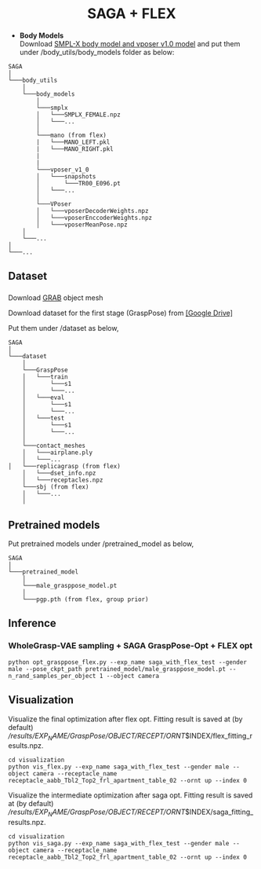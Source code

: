 <h1 align="center">
SAGA + FLEX
</h1>

- <strong>Body Models</strong>  
Download [SMPL-X body model and vposer v1.0 model](https://smpl-x.is.tue.mpg.de/index.html) and put them under /body_utils/body_models folder as below:
```
SAGA
│
└───body_utils
    │
    └───body_models 
        │
        └───smplx 
        │   └───SMPLX_FEMALE.npz
        │   └───...
        │
        └───mano (from flex)
        |   └───MANO_LEFT.pkl
        |   └───MANO_RIGHT.pkl
        |
        |
        └───vposer_v1_0
        │   └───snapshots
        │       └───TR00_E096.pt
        │   └───...
        │
        └───VPoser
        │   └───vposerDecoderWeights.npz
        │   └───vposerEnccoderWeights.npz
        │   └───vposerMeanPose.npz
    │
    └───...
│
└───...
```

## Dataset
### 
Download [GRAB](https://grab.is.tue.mpg.de/) object mesh

Download dataset for the first stage (GraspPose) from [[Google Drive]](https://drive.google.com/uc?export=download&id=1OfSGa3Y1QwkbeXUmAhrfeXtF89qvZj54)

Put them under /dataset as below,
```
SAGA
│
└───dataset 
    │
    └───GraspPose
    │   └───train
    │       └───s1
    │       └───...
    │   └───eval
    │       └───s1
    │       └───...
    │   └───test
    │       └───s1
    │       └───...
    │   
    └───contact_meshes
    │   └───airplane.ply
    │   └───...
│   └───replicagrasp (from flex)
    │   └───dset_info.npz
    │   └───receptacles.npz
    └───sbj (from flex)
    │   └───...
    │  
```
    
## Pretrained models
Put pretrained models under /pretrained_model as below,
```
SAGA
│
└───pretrained_model
    │
    └───male_grasppose_model.pt
    │   
    └───pgp.pth (from flex, group prior)
```

## Inference
### WholeGrasp-VAE sampling + SAGA GraspPose-Opt + FLEX opt
```
python opt_grasppose_flex.py --exp_name saga_with_flex_test --gender male --pose_ckpt_path pretrained_model/male_grasppose_model.pt --n_rand_samples_per_object 1 --object camera
```

## Visualization
Visualize the final optimization after flex opt. Fitting result is saved at (by default) _/results/$EXP_NAME/GraspPose/$OBJECT/$RECEPT/$ORNT_$INDEX/flex_fitting_results.npz.
```
cd visualization
python vis_flex.py --exp_name saga_with_flex_test --gender male --object camera --receptacle_name receptacle_aabb_Tbl2_Top2_frl_apartment_table_02 --ornt up --index 0
```

Visualize the intermediate optimization after saga opt. Fitting result is saved at (by default) _/results/$EXP_NAME/GraspPose/$OBJECT/$RECEPT/$ORNT_$INDEX/saga_fitting_results.npz.
```
cd visualization
python vis_saga.py --exp_name saga_with_flex_test --gender male --object camera --receptacle_name receptacle_aabb_Tbl2_Top2_frl_apartment_table_02 --ornt up --index 0
```
